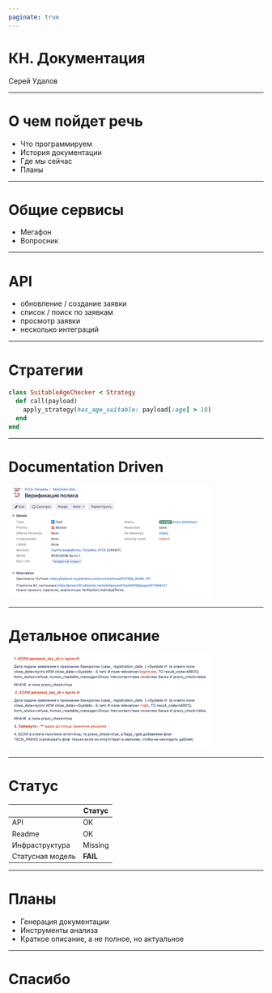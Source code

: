 ```yaml
---
paginate: true
---
```

<style>
  section {
    background: white;
  }
</style>

<!--
_paginate: false
_class: lead
-->


# КН. Документация

Серей Удалов

---

<!-- footer: КН. Документация. Сергей Удалов -->


# О чем пойдет речь

- Что программируем
- История документации
- Где мы сейчас
- Планы

---

<!-- header: Что программируем -->

# Общие сервисы

- Мегафон
- Вопросник


---

# API

- обновление / создание заявки
- список / поиск по заявкам
- просмотр заявки
- несколько интеграций

---

# Стратегии

```ruby
class SuitableAgeChecker < Strategy
  def call(payload)
    apply_strategy(has_age_suitable: payload[:age] > 18)
  end
end
```

---

<!-- header: История документации -->

# Documentation Driven

<img src="img/RGSCASH-804.png" alt="drawing" width="80%"/>

---

# Детальное описание

<img src="img/RGSCASH-4886.png" alt="drawing" width="80%"/>

---

<!-- header: Где мы сейчас -->

# Статус

|                     | Статус   |
|---------------------|----------|
| API                 | ОК       |
| Readme              | ОК       |
| Инфраструктура      | Missing  |
| Статусная модель    | **FAIL** |


---

<!-- header: "" -->

# Планы 

* Генерация документации
* Инструменты анализа
* Краткое описание, а не полное, но актуальное

---

# Спасибо

